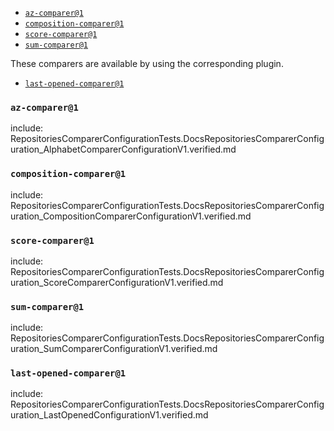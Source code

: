﻿- [`az-comparer@1`](#az-comparer1)
- [`composition-comparer@1`](#composition-comparer1)
- [`score-comparer@1`](#score-comparer1)
- [`sum-comparer@1`](#sum-comparer1)

These comparers are available by using the corresponding plugin.
- [`last-opened-comparer@1`](#last-opened-comparer1)

### `az-comparer@1`

include: RepositoriesComparerConfigurationTests.DocsRepositoriesComparerConfiguration_AlphabetComparerConfigurationV1.verified.md

### `composition-comparer@1`

include: RepositoriesComparerConfigurationTests.DocsRepositoriesComparerConfiguration_CompositionComparerConfigurationV1.verified.md

### `score-comparer@1`

include: RepositoriesComparerConfigurationTests.DocsRepositoriesComparerConfiguration_ScoreComparerConfigurationV1.verified.md

### `sum-comparer@1`

include: RepositoriesComparerConfigurationTests.DocsRepositoriesComparerConfiguration_SumComparerConfigurationV1.verified.md

### `last-opened-comparer@1`

include: RepositoriesComparerConfigurationTests.DocsRepositoriesComparerConfiguration_LastOpenedConfigurationV1.verified.md

